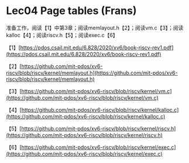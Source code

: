 # Lec04 Page tables \(Frans\)

准备工作，阅读【1】中第3章；阅读memlayout.h【2】；阅读vm.c【3】；阅读kalloc【4】；阅读riscv.h【5】；阅读exec.c【6】



【1】[https://pdos.csail.mit.edu/6.828/2020/xv6/book-riscv-rev1.pdf](https://pdos.csail.mit.edu/6.828/2020/xv6/book-riscv-rev1.pdf)

【2】[https://github.com/mit-pdos/xv6-riscv/blob/riscv/kernel/memlayout.h](https://github.com/mit-pdos/xv6-riscv/blob/riscv/kernel/memlayout.h)

【3】[https://github.com/mit-pdos/xv6-riscv/blob/riscv/kernel/vm.c](https://github.com/mit-pdos/xv6-riscv/blob/riscv/kernel/vm.c)

【4】[https://github.com/mit-pdos/xv6-riscv/blob/riscv/kernel/kalloc.c](https://github.com/mit-pdos/xv6-riscv/blob/riscv/kernel/kalloc.c)

【5】[https://github.com/mit-pdos/xv6-riscv/blob/riscv/kernel/riscv.h](https://github.com/mit-pdos/xv6-riscv/blob/riscv/kernel/riscv.h)

【6】[https://github.com/mit-pdos/xv6-riscv/blob/riscv/kernel/exec.c](https://github.com/mit-pdos/xv6-riscv/blob/riscv/kernel/exec.c)

